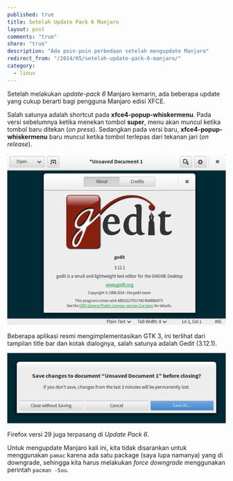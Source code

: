 ```yaml
---
published: true
title: Setelah Update Pack 6 Manjaro
layout: post
comments: "true"
share: "true"
description: "Ada poin-poin perbedaan setelah mengupdate Manjaro"
redirect_from: "/2014/05/setelah-update-pack-6-manjaro/"
category: 
  - linux
---
```


Setelah melakukan *update-pack 6* Manjaro kemarin, ada beberapa update yang cukup berarti bagi pengguna Manjaro edisi XFCE.

Salah satunya adalah shortcut pada **xfce4-popup-whiskermenu**. Pada versi sebelumnya ketika menekan tombol **super**, menu akan muncul ketika tombol baru ditekan (*on press*). Sedangkan pada versi baru, **xfce4-popup-whiskermenu** baru muncul ketika tombol terlepas dari tekanan jari (*on release*).

![gedit](/images/gedit-3.12.1.png)

Beberapa aplikasi resmi mengimplementasikan GTK 3, ini terlihat dari tampilan title bar dan kotak dialognya, salah satunya adalah Gedit (3.12.1).

![dialog box gtk3](/images/dialog-box-gtk3.png)

Firefox versi 29 juga terpasang di *Update Pack 6*.

Untuk mengupdate Manjaro kali ini, kita tidak disarankan untuk menggunakan `pamac` karena ada satu package (saya lupa namanya) yang di downgrade, sehingga kita harus melakukan *force downgrade* menggunakan perintah `pacman -Suu`.

